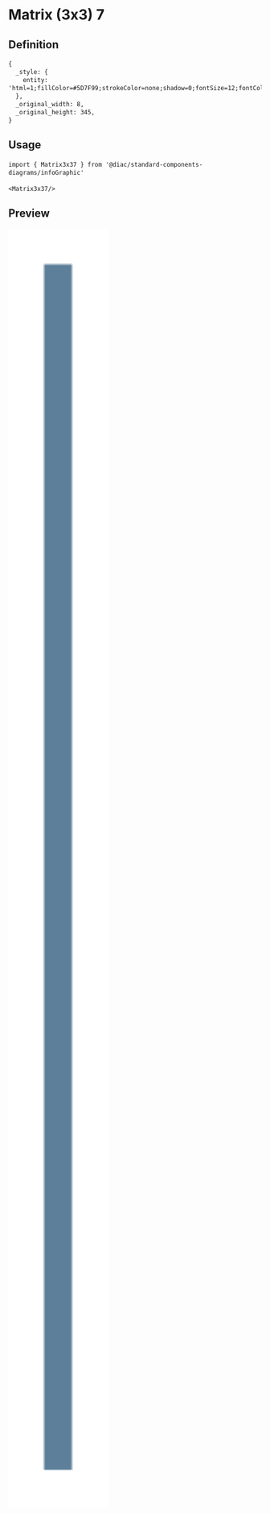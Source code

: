 # Matrix (3x3) 7

## Definition

```
{
  _style: { 
    entity: 'html=1;fillColor=#5D7F99;strokeColor=none;shadow=0;fontSize=12;fontColor=#FFFFFF;align=center;fontStyle=0;whiteSpace=wrap;rounded=0;',
  },
  _original_width: 8,
  _original_height: 345,
}
```

## Usage

```
import { Matrix3x37 } from '@diac/standard-components-diagrams/infoGraphic'

<Matrix3x37/>
```

## Preview

<img src="./matrix-3x3-7.png" width="200"/>
